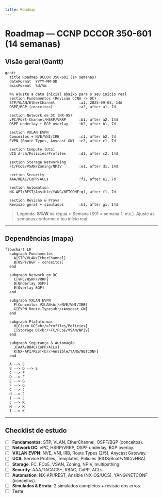 ```yaml
---
title: Roadmap
---
```


# Roadmap — CCNP DCCOR 350-601 (14 semanas)

## Visão geral (Gantt)
```mermaid
gantt
  title Roadmap DCCOR 350-601 (14 semanas)
  dateFormat  YYYY-MM-DD
  axisFormat  %d/%m

  %% Ajuste a data inicial abaixo para o seu início real
  section Fundamentos (Revisão CCNA -> DC)
  STP/VLAN/EtherChannel           :a1, 2025-09-08, 14d
  OSPF/BGP (conceitos)            :a2, after a1, 7d

  section Network em DC (NX-OS)
  vPC/Port-Channel/HSRP/VRRP      :b1, after a2, 14d
  OSPF underlay + BGP overlay     :b2, after b1, 7d

  section VXLAN EVPN
  Conceitos + NVE/VNI/IRB         :c1, after b2, 7d
  EVPN (Route Types, Anycast GW)  :c2, after c1, 7d

  section Compute (UCS)
  UCS Arch/Policies/Profiles      :d1, after c2, 14d

  section Storage Networking
  FC/FCoE/VSAN/Zoning/NPIV        :e1, after d1, 14d

  section Security
  AAA/RBAC/CoPP/ACLs              :f1, after e1, 7d

  section Automation
  NX-API/REST/Ansible/YANG/NETCONF:g1, after f1, 7d

  section Revisão & Prova
  Revisão geral + simulados       :h1, after g1, 14d
```

> Legenda: **S%W** na régua = Semana (S01 = semana 1, etc.). Ajuste as semanas conforme o teu início real.

---

## Dependências (mapa)
```mermaid
flowchart LR
  subgraph Fundamentos
    A[STP/VLAN/EtherChannel]
    B[OSPF/BGP - conceitos]
  end

  subgraph Network em DC
    C[vPC/HSRP/VRRP]
    D[Underlay OSPF]
    E[Overlay BGP]
  end

  subgraph VXLAN EVPN
    F[Conceitos VXLAN<br/>NVE/VNI/IRB]
    G[EVPN Route-Types<br/>Anycast GW]
  end

  subgraph Plataformas
    H[Cisco UCS<br/>Profiles/Policies]
    I[Storage DC<br/>FC/FCoE/VSAN/NPIV]
  end

  subgraph Segurança & Automação
    J[AAA/RBAC/CoPP/ACLs]
    K[NX-API/REST<br/>Ansible/YANG/NETCONF]
  end

  A --> C
  B --> D --> E
  C --> F
  D --> F
  E --> G
  F --> G
  C --> J
  H --> J
  I --> J
  C --> K
  H --> K
  I --> K
```

---

## Checklist de estudo
- [ ] **Fundamentos**: STP, VLAN, EtherChannel, OSPF/BGP (conceitos).  
- [ ] **Network DC**: vPC, HSRP/VRRP, OSPF underlay, BGP overlay.  
- [ ] **VXLAN EVPN**: NVE, VNI, IRB, Route Types (2/5), Anycast Gateway.  
- [ ] **UCS**: Service Profiles, Templates, Policies (BIOS/Boot/vNIC/vHBA).  
- [ ] **Storage**: FC, FCoE, VSAN, Zoning, NPIV, multipathing.  
- [ ] **Security**: AAA/TACACS+, RBAC, CoPP, ACLs.  
- [ ] **Automation**: NX-API/REST, Ansible (NX-OS/UCS), YANG/NETCONF (conceitos).  
- [ ] **Simulados & Errata**: 2 simulados completos + revisão dos erros.
- [ ] Teste